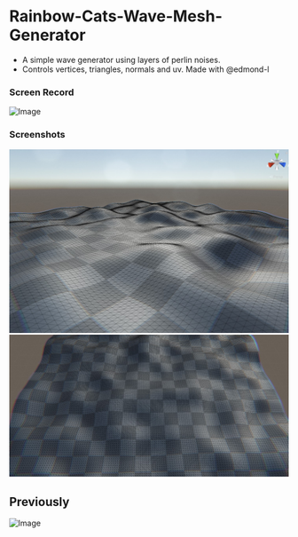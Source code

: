 # Rainbow-Cats-Wave-Mesh-Generator
 - A simple wave generator using layers of perlin noises. 
 - Controls vertices, triangles, normals and uv. Made with @edmond-l
### Screen Record
![Image](https://github.com/UxxHans/Rainbow-Cats-Cube-Wave-Generator/blob/main/Pic/Animation02.gif)
### Screenshots
![Image](https://github.com/UxxHans/Rainbow-Cats-Cube-Wave-Generator/blob/main/Pic/Mesh01.jpg)
![Image](https://github.com/UxxHans/Rainbow-Cats-Cube-Wave-Generator/blob/main/Pic/Mesh02.jpg)
## Previously
![Image](https://github.com/UxxHans/Rainbow-Cats-Cube-Wave-Generator/blob/main/Pic/Animation01.gif)
